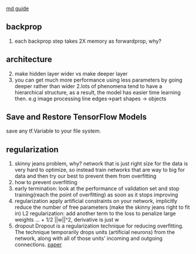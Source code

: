 [md guide](https://guides.github.com/features/mastering-markdown/)
##  backprop
1. each backprop step takes 2X memory as forwardprop, why?
## architecture
2. make hidden layer wider vs make deeper layer
  1. you can get much more performance using less parameters by going deeper rather than wider
  2.lots of phenomena tend to have a hierarchical structure, as a result, the model has easier time learning then.  e.g image processing line edges->part shapes -> objects
## Save and Restore TensorFlow Models
save any tf.Variable to your file system.

## regularization
1. skinny jeans problem, why?
  network that is just right size for the data is very hard to optimize, so instead train networks that are way to big for data
  and then try our best to prevent them from overfitting
2. how to prevent overfitting
  1. early termination: look at the performance of validation set and stop training(reach the point of overfitting) as soon as it stops improving
  2. regularization
  apply artificial constraints on your network, implicitly reduce the number of free parameters (make the skinny jeans right to fit in)
  L2 regularization: add another term to the loss to penalize large weights ... + 1/2 ||w||^2, derivative is just w
  3. dropout
  Dropout is a regularization technique for reducing overfitting. The technique temporarily drops units (artificial neurons) from the network, along with all of those units' incoming and outgoing connections. [paper](http://jmlr.org/papers/volume15/srivastava14a.old/srivastava14a.pdf)
